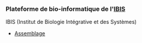 ### Plateforme de bio-informatique de l'[IBIS](http://www.ibis.ulaval.ca)

IBIS (Institut de Biologie Intégrative et des Systèmes)

- [Assemblage](https://github.com/jlaroche/plateforme-bioinfo-ibis/wiki/Assemblage-de-genome)




